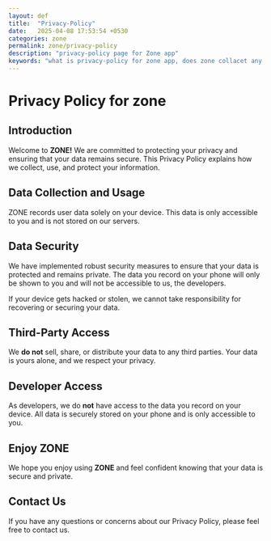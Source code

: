 ```yaml
---
layout: def
title:  "Privacy-Policy"
date:   2025-04-08 17:53:54 +0530
categories: zone
permalink: zone/privacy-policy
description: "privacy-policy page for Zone app"
keywords: "what is privacy-policy for zone app, does zone collacet any user data, where is my data store, is zone safe, what if i lost my phone"
---
```

# Privacy Policy for zone

## Introduction

Welcome to **ZONE!** We are committed to protecting your privacy and ensuring that your data remains secure. This Privacy Policy explains how we collect, use, and protect your information.

## Data Collection and Usage

ZONE records user data solely on your device. This data is only accessible to you and is not stored on our servers.

## Data Security

We have implemented robust security measures to ensure that your data is protected and remains private. The data you record on your phone will only be shown to you and will not be accessible to us, the developers.

 If your device gets hacked or stolen, we cannot take responsibility for recovering or securing your data.

## Third-Party Access

We **do not** sell, share, or distribute your data to any third parties. Your data is yours alone, and we respect your privacy.

## Developer Access

As developers, we do **not** have access to the data you record on your device. All data is securely stored on your phone and is only accessible to you.

## Enjoy ZONE

We hope you enjoy using **ZONE** and feel confident knowing that your data is secure and private.

## Contact Us

If you have any questions or concerns about our Privacy Policy, please feel free to contact us.

